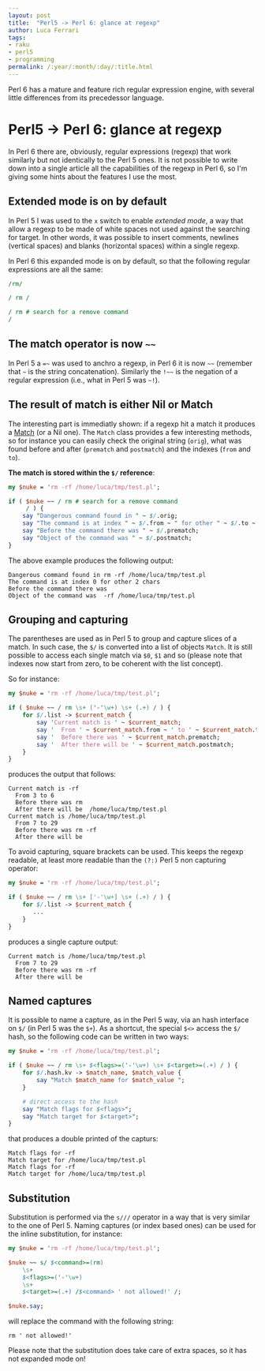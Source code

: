 ```yaml
---
layout: post
title:  "Perl5 -> Perl 6: glance at regexp"
author: Luca Ferrari
tags:
- raku
- perl5
- programming
permalink: /:year/:month/:day/:title.html
---
```

Perl 6 has a mature and feature rich regular expression engine, with several little differences from its precedessor language.

# Perl5 -> Perl 6: glance at regexp

In Perl 6 there are, obviously, regular expressions (regexp) that work similarly but not identically to the Perl 5 ones.
It is not possible to write down into a single article all the capabilities of the regexp in Perl 6, so I'm giving some hints about the features I use the most.

## Extended mode is on by default

In Perl 5 I was used to the `x` switch to enable *extended mode*, a way that allow a regexp to be made of white spaces not used against the searching for target. In other words, it was possible to insert comments, newlines (vertical spaces) and blanks (horizontal spaces) within a single regexp.

In Perl 6 this expanded mode is on by default, so that the following regular expressions are all the same:

```perl
/rm/

/ rm /

/ rm # search for a remove command
/
```

## The match operator is now `~~`

In Perl 5 a `=~` was used to anchro a regexp, in Perl 6 it is now `~~` (remember that `~` is the string concatenation). Similarly the `!~~` is the negation of a regular expression (i.e., what in Perl 5 was `~!`).


## The result of match is either Nil or Match

The interesting part is immediatly shown: if a regexp hit a match it produces a [Match](https://docs.perl6.org/type/Match) (or a Nil one).
The `Match` class provides a few interesting methods, so for instance you can easily check the original string (`orig`), what was found before and after (`prematch` and `postmatch`) and the indexes (`from` and `to`).

**The match is stored within the `$/` reference**:

```perl
my $nuke = 'rm -rf /home/luca/tmp/test.pl';

if ( $nuke ~~ / rm # search for a remove command
     / ) {
    say "Dangerous command found in " ~ $/.orig;
    say "The command is at index " ~ $/.from ~ " for other " ~ $/.to ~ " chars";
    say "Before the command there was " ~ $/.prematch;
    say "Object of the command was " ~ $/.postmatch;
}
```

The above example produces the following output:

```shell
Dangerous command found in rm -rf /home/luca/tmp/test.pl
The command is at index 0 for other 2 chars
Before the command there was
Object of the command was  -rf /home/luca/tmp/test.pl
```

## Grouping and capturing

The parentheses are used as in Perl 5 to group and capture slices of a match.
In such case, the `$/` is converted into a list of objects `Match`. It is still possible to access each single match via `$0`, `$1` and so (please note that indexes now start from zero, to be coherent with the list concept).

So for instance:

```perl
my $nuke = 'rm -rf /home/luca/tmp/test.pl';

if ( $nuke ~~ / rm \s+ ('-'\w+) \s+ (.+) / ) {
    for $/.list -> $current_match {
        say 'Current match is ' ~ $current_match;
        say '  From ' ~ $current_match.from ~ ' to ' ~ $current_match.to;
        say '  Before there was ' ~ $current_match.prematch;
        say '  After there will be ' ~ $current_match.postmatch;
    }
}
```

produces the output that follows:

```shell
Current match is -rf
  From 3 to 6
  Before there was rm
  After there will be  /home/luca/tmp/test.pl
Current match is /home/luca/tmp/test.pl
  From 7 to 29
  Before there was rm -rf
  After there will be
```

To avoid capturing, square brackets can be used. This keeps the regexp readable, at least more readable than the `(?:)` Perl 5 non capturing operator:

```perl
my $nuke = 'rm -rf /home/luca/tmp/test.pl';

if ( $nuke ~~ / rm \s+ ['-'\w+] \s+ (.+) / ) {
    for $/.list -> $current_match {
       ...
    }
}
```

produces a single capture output:

```shell
Current match is /home/luca/tmp/test.pl
  From 7 to 29
  Before there was rm -rf
  After there will be
```


## Named captures

It is possible to name a capture, as in the Perl 5 way, via an hash interface on `$/` (in Perl 5 was the `$+`). As a shortcut, the special `$<>` access the `$/` hash, so the following code can be written in two ways:

```perl
my $nuke = 'rm -rf /home/luca/tmp/test.pl';

if ( $nuke ~~ / rm \s+ $<flags>=('-'\w+) \s+ $<target>=(.+) / ) {
    for $/.hash.kv -> $match_name, $match_value {
        say "Match $match_name for $match_value ";
    }

    # direct access to the hash
    say "Match flags for $<flags>";
    say "Match target for $<target>";
}
```

that produces a double printed of the capturs:

```shell
Match flags for -rf
Match target for /home/luca/tmp/test.pl
Match flags for -rf
Match target for /home/luca/tmp/test.pl
```


## Substitution

Substitution is performed via the `s///` operator in a way that is very similar to the one of Perl 5.
Naming captures (or index based ones) can be used for the inline substitution, for instance:

```perl
my $nuke = 'rm -rf /home/luca/tmp/test.pl';

$nuke ~~ s/ $<command>=(rm)
    \s+
    $<flags>=('-'\w+)
    \s+
    $<target>=(.+) /$<command> ' not allowed!' /;

$nuke.say;
```

will replace the command with the following string:

```shell
rm ' not allowed!'
```

Please note that the substitution does take care of extra spaces, so it has not expanded mode on!
